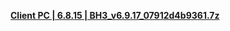 
**[ Client PC | 6.8.15 | BH3_v6.9.17_07912d4b9361.7z ](https://bh3rd-beta.bh3.com/ptpublic/Beta/20230728103440_48X7Dkr25FNBDhbG/BH3_v6.9.17_07912d4b9361.7z)**
